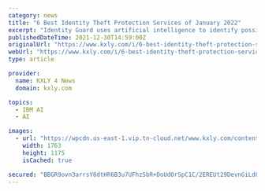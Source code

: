 ```yaml
---
category: news
title: "6 Best Identity Theft Protection Services of January 2022"
excerpt: "Identity Guard uses artificial intelligence to identify possible fraud earlier and send notifications faster. Their scanning platform is powered by IBM Watson, a supercomputer that can analyze and ..."
publishedDateTime: 2021-12-30T14:59:00Z
originalUrl: "https://www.kxly.com/i/6-best-identity-theft-protection-services-of-january-2022/"
webUrl: "https://www.kxly.com/i/6-best-identity-theft-protection-services-of-january-2022/"
type: article

provider:
  name: KXLY 4 News
  domain: kxly.com

topics:
  - IBM AI
  - AI

images:
  - url: "https://wpcdn.us-east-1.vip.tn-cloud.net/www.kxly.com/content/uploads/2021/12/p/o/736878f496cd795dd2c90b1596bfcefdb27dddb7.jpg"
    width: 1763
    height: 1175
    isCached: true

secured: "BBGR9ovn3arrsY8dtHR6B3u7UFhzSbR+DoUdOrSpC1C/2EREUt29DevnGiLdLGQgL+GFyQiRL49ZFdBL8/Wq+AVFmo2U534BH39cXHtTTSHKdbhfYvXbczJfo2kHHurg26tjy6BHQJcgGVK2GzPea222Bx14hrlZJUA8ywaykapi0NbFsvEJ1jgpDtBmcA+QsdyPNvIAcUL/BHd530sMOBPOLXkX5CDNKA7DD+mkK2YILfmb6GOwxCeOv4Bz08E23C3/eMTiNRP1iVWjhy6PQn9t/3ye4qPV6JcAxFC2l5Svs9TFQti7mTLF1tKr0DZtL60U2SFq3o+kleWbpMggsxduqTWrTVLzP7/kt23Gjqs=;hQr+rqpW/vrt/Rpy6y5T+Q=="
---
```


